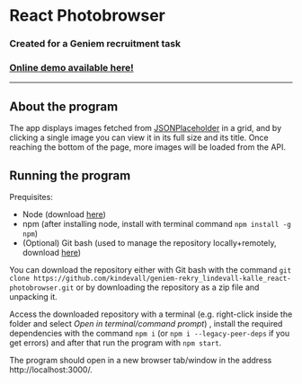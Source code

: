 # React Photobrowser
### Created for a Geniem recruitment task
### [Online demo available here!](https://geniem-react-photobrowser.herokuapp.com/)

---

## About the program
The app displays images fetched from [JSONPlaceholder](http://jsonplaceholder.typicode.com/) in a grid, and by clicking a single image you can view it in its full size and its title. Once reaching the bottom of the page, more images will be loaded from the API.



## Running the program
Prequisites:

- Node (download [here](https://nodejs.org/en/download/))
- npm (after installing node, install with terminal command `npm install -g npm`)
- (Optional) Git bash (used to manage the repository locally+remotely, download [here](https://git-scm.com/download/win))

You can download the repository either with Git bash with the command `git clone https://github.com/kindevall/geniem-rekry_lindevall-kalle_react-photobrowser.git` or by downloading the repository as a zip file and unpacking it.

Access the downloaded repository with a terminal (e.g. right-click inside the folder and select *Open in terminal/command prompt*) , install the required dependencies with the command `npm i` (or `npm i --legacy-peer-deps` if you get errors) and after that run the program with `npm start`.

The program should open in a new browser tab/window in the address http://localhost:3000/.
